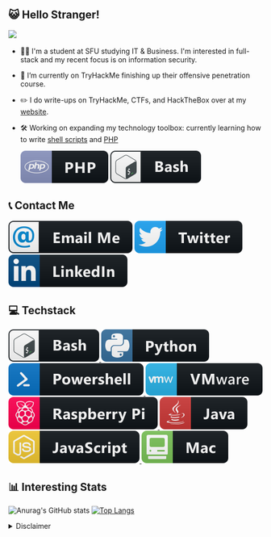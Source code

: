 ## 😺 Hello Stranger!

![](https://komarev.com/ghpvc/?username=eddyspaghette&color=red&style=plastic&label=Stranger+Count)

- 👨‍🎓 I'm a student at SFU studying IT & Business. I'm interested in full-stack and my recent focus is on information security. 
- 🔏 I’m currently on TryHackMe finishing up their offensive penetration course.
- ✏️ I do write-ups on TryHackMe, CTFs, and HackTheBox over at my [website](https://eddyspaghette.github.io).
- 🛠️ Working on expanding my technology toolbox: currently learning how to write [shell scripts](https://en.wikipedia.org/wiki/Shell_script) and [PHP](https://en.wikipedia.org/wiki/PHP)


   <img src="https://raw.githubusercontent.com/MikeCodesDotNET/ColoredBadges/4a38660afb7be89a6032218589b4454a1285c7f8/svg/dev/languages/php.svg" alt="php" style="vertical-align:top margin:6px 4px">
   <img src="https://raw.githubusercontent.com/MikeCodesDotNET/ColoredBadges/4a38660afb7be89a6032218589b4454a1285c7f8/svg/dev/tools/bash.svg" alt="bash" style="vertical-align:top margin:6px 4px">


## 📞 Contact Me
[<img src="https://raw.githubusercontent.com/MikeCodesDotNET/ColoredBadges/4a38660afb7be89a6032218589b4454a1285c7f8/svg/social/email_me.svg" alt="email" style="vertical-align:top margin:4px 4px">](mailto:edwardjjz@hotmail.com)
[<img src="https://raw.githubusercontent.com/MikeCodesDotNET/ColoredBadges/4a38660afb7be89a6032218589b4454a1285c7f8/svg/social/twitter.svg" alt="twitter" style="vertical-align:top margin:4px 4px">](https://twitter.com/eddylongevity)
[<img src="https://raw.githubusercontent.com/MikeCodesDotNET/ColoredBadges/4a38660afb7be89a6032218589b4454a1285c7f8/svg/social/linkedin.svg" alt="linkedin" style="vertical-align:top margin:4px 4px">](mailto:edwardjjz@hotmail.com)



## 💻 Techstack

 <a href="#">
    <img src="https://raw.githubusercontent.com/MikeCodesDotNET/ColoredBadges/4a38660afb7be89a6032218589b4454a1285c7f8/svg/dev/tools/bash.svg" alt="bash" style="vertical-align:top margin:6px 4px">
    <img src="https://raw.githubusercontent.com/MikeCodesDotNET/ColoredBadges/4a38660afb7be89a6032218589b4454a1285c7f8/svg/dev/languages/python.svg" alt="python" style="vertical-align:top margin:6px 4px">
  <img src="https://raw.githubusercontent.com/MikeCodesDotNET/ColoredBadges/4a38660afb7be89a6032218589b4454a1285c7f8/svg/dev/tools/powershell.svg" alt="powershell" style="vertical-align:top margin:6px 4px">
  <img src="https://raw.githubusercontent.com/MikeCodesDotNET/ColoredBadges/4a38660afb7be89a6032218589b4454a1285c7f8/svg/dev/tools/vmware.svg" alt="vmware" style="vertical-align:top margin:6px 4px">
  <img src="https://raw.githubusercontent.com/MikeCodesDotNET/ColoredBadges/4a38660afb7be89a6032218589b4454a1285c7f8/svg/devices/raspberrypi.svg" alt="raspberry" style="vertical-align:top margin:6px 4px">
      <img src="https://raw.githubusercontent.com/MikeCodesDotNET/ColoredBadges/4a38660afb7be89a6032218589b4454a1285c7f8/svg/dev/languages/java.svg" alt="java" style="vertical-align:top margin:6px 4px">
    <img src="https://raw.githubusercontent.com/MikeCodesDotNET/ColoredBadges/4a38660afb7be89a6032218589b4454a1285c7f8/svg/dev/languages/js.svg" alt="javascript" style="vertical-align:top margin:6px 4px">
  <img src="https://raw.githubusercontent.com/MikeCodesDotNET/ColoredBadges/4a38660afb7be89a6032218589b4454a1285c7f8/svg/devices/mac.svg" alt="mac" style="vertical-align:top margin:6px 4px">
 
  </a>  
  
  
## 📊 Interesting Stats
  ![Anurag's GitHub stats](https://github-readme-stats.vercel.app/api?username=eddyspaghette&show_icons=true&theme=dracula&border_radius=55)
  [![Top Langs](https://github-readme-stats.vercel.app/api/top-langs/?username=eddyspaghette&layout=compact&theme=dracula&border_radius=55)](https://github.com/anuraghazra/github-readme-stats)
<details>
   <summary>
      Disclaimer
   </summary>
   Usage does not equate to proficiency. Please do not take these stats seriously. 
   I also do not list all technology I am familiar with because I like to keep things clean.
</details>
<!--
**eddyspaghette/eddyspaghette** is a ✨ _special_ ✨ repository because its `README.md` (this file) appears on your GitHub profile.

Here are some ideas to get you started:

- 🔭 I’m currently working on ...
- 🌱 I’m currently learning ...
- 👯 I’m looking to collaborate on ...
- 🤔 I’m looking for help with ...
- 💬 Ask me about ...
- 📫 How to reach me: ...
- 😄 Pronouns: ...
- ⚡ Fun fact: ...
-->
